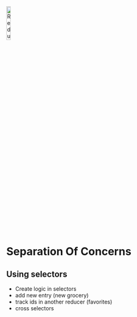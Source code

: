<img src="https://user-images.githubusercontent.com/31222514/160580699-d782fd3f-4e09-4d92-895c-d9867302e145.svg" width="15%" alt="Redux logo">

# Separation Of Concerns 

## Using selectors

- Create logic in selectors
- add new entry (new grocery)
- track ids in another reducer (favorites)
- cross selectors
